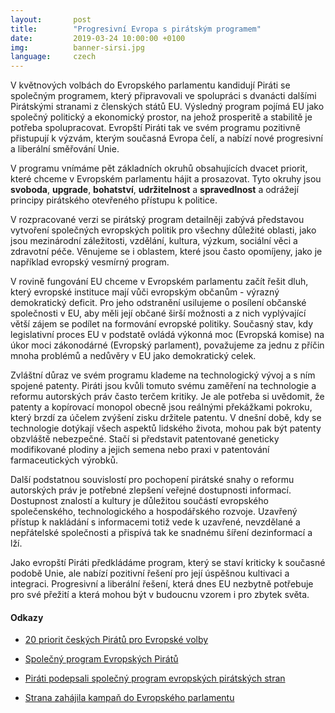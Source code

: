 ```yaml
---
layout:       post
title:        "Progresivní Evropa s pirátským programem"
date:         2019-03-24 10:00:00 +0100
img:          banner-sirsi.jpg
language:     czech
---
```


V květnových volbách do Evropského parlamentu kandidují Piráti se společným programem, který připravovali ve spolupráci s dvanácti dalšími Pirátskými stranami z členských států EU. Výsledný program pojímá EU jako společný politický a ekonomický prostor, na jehož prosperitě a stabilitě je potřeba spolupracovat. Evropští Piráti tak ve svém programu pozitivně přistupují k výzvám, kterým současná Evropa čelí, a nabízí nové progresivní a liberální směřování Unie.

<!--more-->

V programu vnímáme pět základních okruhů obsahujících dvacet priorit, které chceme v Evropském parlamentu hájit a prosazovat. Tyto okruhy jsou **svoboda**, **upgrade**, **bohatství**, **udržitelnost** a **spravedlnost** a odrážejí principy pirátského otevřeného přístupu k politice.

V rozpracované verzi se pirátský program detailněji zabývá představou vytvoření společných evropských politik pro všechny důležité oblasti, jako jsou mezinárodní záležitosti, vzdělání, kultura, výzkum, sociální věci a zdravotní péče. Věnujeme se i oblastem, které jsou často opomíjeny, jako je například evropský vesmírný program.

V rovině fungování EU chceme v Evropském parlamentu začít řešit dluh, který evropské instituce mají vůči evropským občanům - výrazný demokratický deficit. Pro jeho odstranění usilujeme o posílení občanské společnosti v EU, aby měli její občané širší možnosti a z nich vyplývající větší zájem se podílet na formování evropské politiky. Současný stav, kdy legislativní proces EU v podstatě ovládá výkonná moc (Evropská komise) na úkor moci zákonodárné (Evropský parlament), považujeme za jednu z příčin mnoha problémů a nedůvěry v EU jako demokratický celek.

Zvláštní důraz ve svém programu klademe na technologický vývoj a s ním spojené patenty. Piráti jsou kvůli tomuto svému zaměření na technologie a reformu autorských práv často terčem kritiky. Je ale potřeba si uvědomit, že patenty a kopírovací monopol obecně jsou reálnými překážkami pokroku, který brzdí za účelem zvýšení zisku držitele patentu. V dnešní době, kdy se technologie dotýkají všech aspektů lidského života, mohou pak být patenty obzvláště nebezpečné. Stačí si představit patentované geneticky modifikované plodiny a jejich semena nebo praxi v patentování farmaceutických výrobků.

Další podstatnou souvislostí pro pochopení pirátské snahy o reformu autorských práv je potřebné zlepšení veřejné dostupnosti informací. Dostupnost znalostí a kultury je důležitou součástí evropského společenského, technologického a hospodářského rozvoje. Uzavřený přístup k nakládání s informacemi totiž vede k uzavřené, nevzdělané a nepřátelské společnosti a přispívá tak ke snadnému šíření dezinformací a lží.

Jako evropští Piráti předkládáme program, který se staví kriticky k současné podobě Unie, ale nabízí pozitivní řešení pro její úspěšnou kultivaci a integraci. Progresivní a liberální řešení, která dnes EU nezbytně potřebuje pro své přežití a která mohou být v budoucnu vzorem i pro zbytek světa.

#### Odkazy

* [20 priorit českých Pirátů pro Evropské volby](https://evropapotrebuje.cz/program/)

* [Společný program Evropských Pirátů](https://evropapotrebuje.cz/program/spolecny-eu-pirati/)

* [Piráti podepsali společný program evropských pirátských stran](https://www.pirati.cz/tiskove-zpravy/podepsan-program-evropskych-piratu.html)

* [Strana zahájila kampaň do Evropského parlamentu](https://www.pirati.cz/tiskove-zpravy/evropa-potrebuje-piraty-start-kampane.html)


